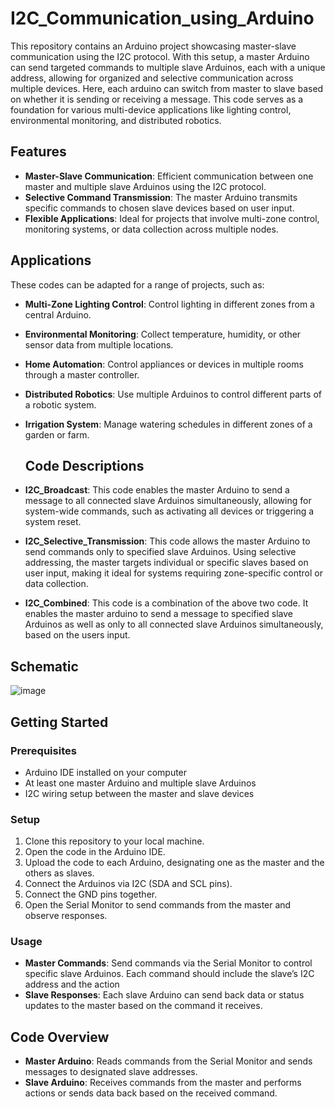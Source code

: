 # I2C_Communication_using_Arduino

This repository contains an Arduino project showcasing master-slave communication using the I2C protocol. With this setup, a master Arduino can send targeted commands to multiple slave Arduinos, each with a unique address, allowing for organized and selective communication across multiple devices. Here, each arduino can switch from master to slave based on whether it is sending or receiving a message. This code serves as a foundation for various multi-device applications like lighting control, environmental monitoring, and distributed robotics.

## Features

- **Master-Slave Communication**: Efficient communication between one master and multiple slave Arduinos using the I2C protocol.
- **Selective Command Transmission**: The master Arduino transmits specific commands to chosen slave devices based on user input.
- **Flexible Applications**: Ideal for projects that involve multi-zone control, monitoring systems, or data collection across multiple nodes.

## Applications

These codes can be adapted for a range of projects, such as:
- **Multi-Zone Lighting Control**: Control lighting in different zones from a central Arduino.
- **Environmental Monitoring**: Collect temperature, humidity, or other sensor data from multiple locations.
- **Home Automation**: Control appliances or devices in multiple rooms through a master controller.
- **Distributed Robotics**: Use multiple Arduinos to control different parts of a robotic system.
- **Irrigation System**: Manage watering schedules in different zones of a garden or farm.

  ## Code Descriptions

- **I2C_Broadcast**: This code enables the master Arduino to send a message to all connected slave Arduinos simultaneously, allowing for system-wide commands, such as activating all devices or triggering a system reset.
  
- **I2C_Selective_Transmission**: This code allows the master Arduino to send commands only to specified slave Arduinos. Using selective addressing, the master targets individual or specific slaves based on user input, making it ideal for systems requiring zone-specific control or data collection.
  
-  **I2C_Combined**: This code is a combination of the above two code. It enables the master arduino to send a message to specified slave Arduinos as well as only to all connected slave Arduinos simultaneously, based on the users input.
## Schematic
![image](https://github.com/user-attachments/assets/ff77d04a-b6a3-4fe1-b8b6-5358f5cf5f2e)


## Getting Started

### Prerequisites

- Arduino IDE installed on your computer
- At least one master Arduino and multiple slave Arduinos
- I2C wiring setup between the master and slave devices

### Setup

1. Clone this repository to your local machine.
2. Open the code in the Arduino IDE.
3. Upload the code to each Arduino, designating one as the master and the others as slaves.
4. Connect the Arduinos via I2C (SDA and SCL pins).
5. Connect the GND pins together.
6. Open the Serial Monitor to send commands from the master and observe responses.


### Usage

- **Master Commands**: Send commands via the Serial Monitor to control specific slave Arduinos. Each command should include the slave’s I2C address and the action
- **Slave Responses**: Each slave Arduino can send back data or status updates to the master based on the command it receives.

## Code Overview

- **Master Arduino**: Reads commands from the Serial Monitor and sends messages to designated slave addresses.
- **Slave Arduino**: Receives commands from the master and performs actions or sends data back based on the received command.


